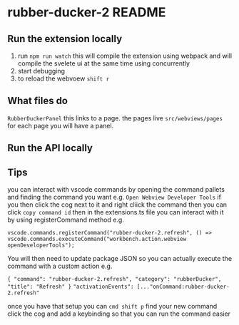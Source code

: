 # rubber-ducker-2 README

## Run the extension locally

1. run `npm run watch` this will compile the extension using webpack and will compile the svelete ui at the same time using concurrently
2. start debugging
3. to reload the webvoew `shift r`

## What files do

`RubberDuckerPanel` this links to a page. the pages live `src/webviews/pages` for each page you will have a panel.

## Run the API locally

## Tips

you can interact with vscode commands by opening the command pallets and finding the command you want e.g. `Open Webview Developer Tools` if you then click the cog next to it and right cliick the command then you can click `copy command id` then in the extensions.ts file you can interact with it by using registerCommand method e.g.

`vscode.commands.registerCommand("rubber-ducker-2.refresh", () => vscode.commands.executeCommand("workbench.action.webview openDeveloperTools");`

You will then need to update package JSON so you can actually execute the command with a custom action e.g.

`{ "command": "rubber-ducker-2.refresh", "category": "rubberDucker", "title": "Refresh" }`
`"activationEvents": [..."onCommand:rubber-ducker-2.refresh"`

once you have that setup you can `cmd shift p` find your new command click the cog and add a keybinding so that you can run the command easier
